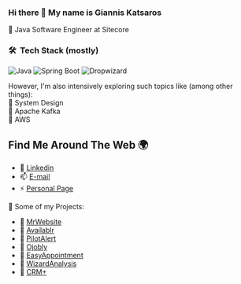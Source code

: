 <!--
**Katsaros/Katsaros** is a ✨ _special_ ✨ repository because its `README.md` (this file) appears on your GitHub profile.

Here are some ideas to get you started:

- 🔭 I’m currently working on ...
- 🌱 I’m currently learning ...
- 👯 I’m looking to collaborate on ...
- 🤔 I’m looking for help with ...
- 💬 Ask me about ...
- 📫 How to reach me: ...
- 😄 Pronouns: ...
-  Fun fact: ...
-->

### Hi there 👋 My name is Giannis Katsaros

🔹 Java Software Engineer at Sitecore

### 🛠 &nbsp;Tech Stack (mostly)

![Java](https://img.shields.io/badge/Java-important)
![Spring Boot](https://img.shields.io/badge/Spring%20Boot-green)
![Dropwizard](https://img.shields.io/badge/Dropwizard-blue)

However, I'm also intensively exploring such topics like (among other things): \
🔹 System Design \
🔹 Apache Kafka \
🔹 AWS

## Find Me Around The Web 🌍

- 🔗 [Linkedin](https://www.linkedin.com/in/giannis-katsaros/)
- 📫 [E-mail](mailto:katsarosgiannis@gmail.com)
- ⚡ [Personal Page](https://Katsaros.me)

🚧 Some of my Projects:
- 🔗 [MrWebsite](https://mrwebsite.gr)
- 🔗 [Availablr](https://availablr.com)
- 🔗 [PilotAlert](https://pilotalert.com)
- 🔗 [Ojobly](https://job-finder-app-1.herokuapp.com/api/search)
- 🔗 [EasyAppointment](https://www.demo.mrwebsite.gr/easyappointment/dentist/)
- 🔗 [WizardAnalysis](https://wizardanalysis.mrwebsite.gr/)
- 🔗 [CRM+](https://katsaros.me/run/managestage/login.php)

<!--
## My GitHub Stats

<a href="https://github.com/katsaros">
 <img align="center" src="https://github-readme-stats.vercel.app/api?username=katsaros&show_icons=true&theme=light&line_height=27&include_all_commits=true&count_private=true&hide=issues,prs,contribs,stars" alt="My github stats"/>
</a>
-->
